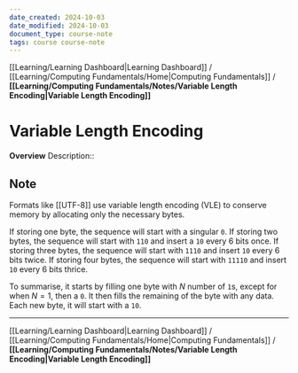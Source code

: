 ```yaml
---
date_created: 2024-10-03
date_modified: 2024-10-03
document_type: course-note
tags: course course-note
---
```

[[Learning/Learning Dashboard|Learning Dashboard]] / [[Learning/Computing Fundamentals/Home|Computing Fundamentals]] / **[[Learning/Computing Fundamentals/Notes/Variable Length Encoding|Variable Length Encoding]]**
# Variable Length Encoding
**Overview**
Description:: 

## Note

Formats like [[UTF-8]] use variable length encoding (VLE) to conserve memory by allocating only the necessary bytes.

If storing one byte, the sequence will start with a singular `0`.
If storing two bytes, the sequence will start with `110` and insert a `10` every 6 bits once.
If storing three bytes, the sequence will start with `1110` and insert `10` every 6 bits twice.
If storing four bytes, the sequence will start with `11110` and insert `10` every 6 bits thrice.

To summarise, it starts by filling one byte with $N$ number of `1`s, except for when $N = 1$, then a `0`. It then fills the remaining of the byte with any data. Each new byte, it will start with a `10`.

---
[[Learning/Learning Dashboard|Learning Dashboard]] / [[Learning/Computing Fundamentals/Home|Computing Fundamentals]] / **[[Learning/Computing Fundamentals/Notes/Variable Length Encoding|Variable Length Encoding]]**